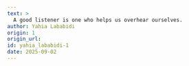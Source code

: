 ```yaml
---
text: >
  A good listener is one who helps us overhear ourselves.
author: Yahia Lababidi
origin: 1
origin_url:
id: yahia_lababidi-1
date: 2025-09-02 
---
```

